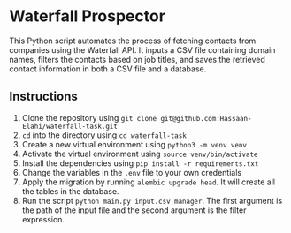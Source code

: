 # Waterfall Prospector
This Python script automates the process of fetching contacts from companies using the Waterfall API. It inputs a CSV file containing domain names, filters the contacts based on job titles, and saves the retrieved contact information in both a CSV file and a database.

## Instructions
1. Clone the repository using ``git clone git@github.com:Hassaan-Elahi/waterfall-task.git
``
2. ``cd`` into the directory using ``cd waterfall-task``
3. Create a new virtual environment using ``python3 -m venv venv``
4. Activate the virtual environment using ``source venv/bin/activate``
5. Install the dependencies using ``pip install -r requirements.txt``
6. Change the variables in the ``.env`` file to your own credentials
7. Apply the migration by running ``alembic upgrade head``. It will create all the tables in the database.
8. Run the script ``python main.py input.csv manager``. The first argument is the path of the input file and the second argument is the filter expression.


